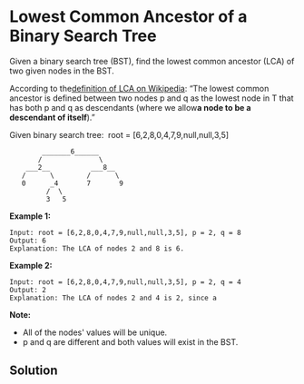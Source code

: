 # Lowest Common Ancestor of a Binary Search Tree

Given a binary search tree \(BST\), find the lowest common ancestor \(LCA\) of two given nodes in the BST.

According to the[definition of LCA on Wikipedia](https://en.wikipedia.org/wiki/Lowest_common_ancestor): “The lowest common ancestor is defined between two nodes p and q as the lowest node in T that has both p and q as descendants \(where we allow**a node to be a descendant of itself**\).”

Given binary search tree:  root = \[6,2,8,0,4,7,9,null,null,3,5\]

```
        _______6______
       /              \
    ___2__          ___8__
   /      \        /      \
   0      _4       7       9
         /  \
         3   5
```

**Example 1:**

```
Input: root = [6,2,8,0,4,7,9,null,null,3,5], p = 2, q = 8
Output: 6
Explanation: The LCA of nodes 2 and 8 is 6.
```

**Example 2:**

```
Input: root = [6,2,8,0,4,7,9,null,null,3,5], p = 2, q = 4
Output: 2
Explanation: The LCA of nodes 2 and 4 is 2, since a 
```

**Note:**

* All of the nodes' values will be unique.
* p and q are different and both values will exist in the BST.

##  Solution




